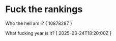 # Fuck the rankings

Who the hell am I?
{ 10878287 }

What fucking year is it?
[ 2025-03-24T18:20:00Z ]

